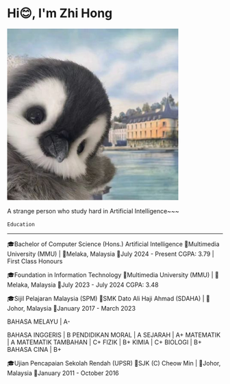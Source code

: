 # Hi😊, I'm Zhi Hong

![Alt text](images/penguin.jpg)

A strange person who study hard in Artificial Intelligence~~~

~~~~~~~~~~~~~~~~~~~~~~~~~~~
Education
~~~~~~~~~~~~~~~~~~~~~~~~~~~

---------------------------------------------------------------

🎓Bachelor of Computer Science (Hons.) Artificial Intelligence
🏫Multimedia University (MMU) | 📌Melaka, Malaysia
📆July 2024 - Present
CGPA: 3.79 | First Class Honours

🎓Foundation in Information Technology
🏫Multimedia University (MMU) | 📌Melaka, Malaysia
📆July 2023 - July 2024
CGPA: 3.48

🎓Sijil Pelajaran Malaysia (SPM)
🏫SMK Dato Ali Haji Ahmad (SDAHA) | 📌Johor, Malaysia
📆January 2017 - March 2023

BAHASA MELAYU       | A- 

BAHASA INGGERIS     | B 
PENDIDIKAN MORAL    | A 
SEJARAH             | A+ 
MATEMATIK           | A 
MATEMATIK TAMBAHAN  | C+ 
FIZIK               | B+ 
KIMIA               | C+ 
BIOLOGI             | B+ 
BAHASA CINA         | B+ 

🎓Ujian Pencapaian Sekolah Rendah (UPSR)
🏫SJK (C) Cheow Min | 📌Johor, Malaysia
📆January 2011 - October 2016

